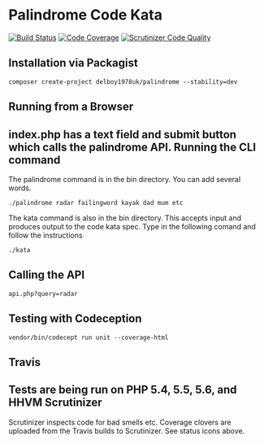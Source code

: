 # Palindrome Code Kata
[![Build Status](https://travis-ci.org/delboy1978uk/palindrome.png?branch=master)](https://travis-ci.org/delboy1978uk/palindrome) [![Code Coverage](https://scrutinizer-ci.com/g/delboy1978uk/palindrome/badges/coverage.png?b=master)](https://scrutinizer-ci.com/g/delboy1978uk/palindrome/?branch=master) [![Scrutinizer Code Quality](https://scrutinizer-ci.com/g/delboy1978uk/palindrome/badges/quality-score.png?b=master)](https://scrutinizer-ci.com/g/delboy1978uk/palindrome/?branch=master) <br />

Installation via Packagist
--------------------------
```
composer create-project delboy1978uk/palindrome --stability=dev
```
Running from a Browser
----------------------
index.php has a text field and submit button which calls the palindrome API.
Running the CLI command
-----------------------
The palindrome command is in the bin directory. You can add several words.
```
./palindrome radar failingword kayak dad mum etc 
```
The kata command is also in the bin directory. This accepts input and produces output to the code kata spec.
Type in the following comand and follow the instructions
```
./kata
```
Calling the API
---------------
```
api.php?query=radar
```
Testing with Codeception
------------------------
```
vendor/bin/codecept run unit --coverage-html
```
Travis
------
Tests are being run on PHP 5.4, 5.5, 5.6, and HHVM
Scrutinizer
-----------
Scrutinizer inspects code for bad smells etc.
Coverage clovers are uploaded from the Travis builds to Scrutinizer.
See status icons above.
